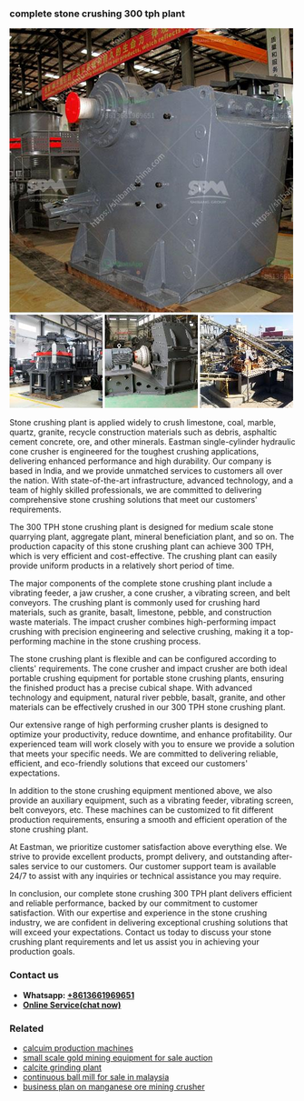 <h3>complete stone crushing 300 tph plant</h3><img src='1706755587.jpg' alt=''><p>Stone crushing plant is applied widely to crush limestone, coal, marble, quartz, granite, recycle construction materials such as debris, asphaltic cement concrete, ore, and other minerals. Eastman single-cylinder hydraulic cone crusher is engineered for the toughest crushing applications, delivering enhanced performance and high durability. Our company is based in India, and we provide unmatched services to customers all over the nation. With state-of-the-art infrastructure, advanced technology, and a team of highly skilled professionals, we are committed to delivering comprehensive stone crushing solutions that meet our customers' requirements.</p><p>The 300 TPH stone crushing plant is designed for medium scale stone quarrying plant, aggregate plant, mineral beneficiation plant, and so on. The production capacity of this stone crushing plant can achieve 300 TPH, which is very efficient and cost-effective. The crushing plant can easily provide uniform products in a relatively short period of time.</p><p>The major components of the complete stone crushing plant include a vibrating feeder, a jaw crusher, a cone crusher, a vibrating screen, and belt conveyors. The crushing plant is commonly used for crushing hard materials, such as granite, basalt, limestone, pebble, and construction waste materials. The impact crusher combines high-performing impact crushing with precision engineering and selective crushing, making it a top-performing machine in the stone crushing process.</p><p>The stone crushing plant is flexible and can be configured according to clients' requirements. The cone crusher and impact crusher are both ideal portable crushing equipment for portable stone crushing plants, ensuring the finished product has a precise cubical shape. With advanced technology and equipment, natural river pebble, basalt, granite, and other materials can be effectively crushed in our 300 TPH stone crushing plant.</p><p>Our extensive range of high performing crusher plants is designed to optimize your productivity, reduce downtime, and enhance profitability. Our experienced team will work closely with you to ensure we provide a solution that meets your specific needs. We are committed to delivering reliable, efficient, and eco-friendly solutions that exceed our customers' expectations.</p><p>In addition to the stone crushing equipment mentioned above, we also provide an auxiliary equipment, such as a vibrating feeder, vibrating screen, belt conveyors, etc. These machines can be customized to fit different production requirements, ensuring a smooth and efficient operation of the stone crushing plant.</p><p>At Eastman, we prioritize customer satisfaction above everything else. We strive to provide excellent products, prompt delivery, and outstanding after-sales service to our customers. Our customer support team is available 24/7 to assist with any inquiries or technical assistance you may require.</p><p>In conclusion, our complete stone crushing 300 TPH plant delivers efficient and reliable performance, backed by our commitment to customer satisfaction. With our expertise and experience in the stone crushing industry, we are confident in delivering exceptional crushing solutions that will exceed your expectations. Contact us today to discuss your stone crushing plant requirements and let us assist you in achieving your production goals.</p><h3>Contact us</h3><ul><li><strong>Whatsapp:&nbsp;<a href="https://wa.me/8613661969651">+8613661969651</a></strong></li><li><a href="https://swt.shibang-china.com/?git&amp;zhl&amp;complete stone crushing 300 tph plant"><strong>Online Service(chat now)</strong></a></li></ul><h3>Related</h3><ul><li><a href='calcuim production machines.md'>calcuim production machines</a></li><li><a href='small scale gold mining equipment for sale auction.md'>small scale gold mining equipment for sale auction</a></li><li><a href='calcite grinding plant.md'>calcite grinding plant</a></li><li><a href='continuous ball mill for sale in malaysia.md'>continuous ball mill for sale in malaysia</a></li><li><a href='business plan on manganese ore mining crusher.md'>business plan on manganese ore mining crusher</a></li></ul>